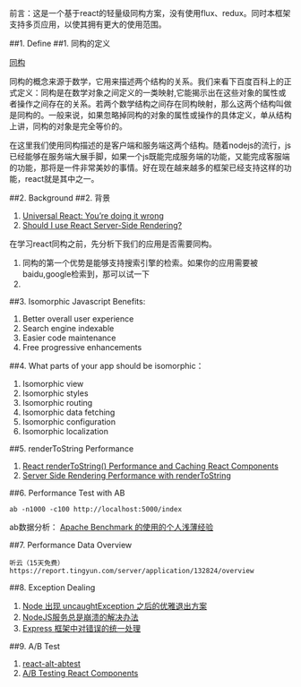 前言：这是一个基于react的轻量级同构方案，没有使用flux、redux。同时本框架支持多页应用，以使其拥有更大的使用范围。

##1. Define
##1. 同构的定义

[同构](http://baike.baidu.com/view/52009.htm)

同构的概念来源于数学，它用来描述两个结构的关系。我们来看下百度百科上的正式定义：同构是在数学对象之间定义的一类映射,它能揭示出在这些对象的属性或者操作之间存在的关系。若两个数学结构之间存在同构映射，那么这两个结构叫做是同构的。一般来说，如果忽略掉同构的对象的属性或操作的具体定义，单从结构上讲，同构的对象是完全等价的。

在这里我们使用同构描述的是客户端和服务端这两个结构。随着nodejs的流行，js已经能够在服务端大展手脚，如果一个js既能完成服务端的功能，又能完成客服端的功能，那将是一件非常美妙的事情。好在现在越来越多的框架已经支持这样的功能，react就是其中之一。

##2. Background
##2. 背景

1. [Universal React: You’re doing it wrong](http://jamesknelson.com/universal-react-youre-doing-it-wrong/)
2. [Should I use React Server-Side Rendering?](http://andrewhfarmer.com/server-side-render/)

在学习react同构之前，先分析下我们的应用是否需要同构。

1. 同构的第一个优势是能够支持搜索引擎的检索。如果你的应用需要被baidu,google检索到，那可以试一下
2. 

##3. Isomorphic Javascript Benefits:
1. Better overall user experience
2. Search engine indexable
3. Easier code maintenance
4. Free progressive enhancements

##4. What parts of your app should be isomorphic：
1. Isomorphic view
2. Isomorphic styles
3. Isomorphic routing
4. Isomorphic data fetching
5. Isomorphic configuration
6. Isomorphic localization

##5. renderToString Performance

1. [React renderToString() Performance and Caching React Components](http://stackoverflow.com/questions/34728962/react-rendertostring-performance-and-caching-react-components)
2. [Server Side Rendering Performance with renderToString](https://groups.google.com/forum/#!topic/reactjs/O_m6f4T0ytQ)

##6. Performance Test with AB

    ab -n1000 -c100 http://localhost:5000/index

ab数据分析： [Apache Benchmark 的使用的个人浅薄经验](https://ruby-china.org/topics/13870)

##7. Performance Data Overview
	
	听云（15天免费） https://report.tingyun.com/server/application/132824/overview

##8. Exception Dealing

1. [Node 出现 uncaughtException 之后的优雅退出方案](http://www.infoq.com/cn/articles/quit-scheme-of-node-uncaughtexception-emergence)
2. [NodeJS服务总是崩溃的解决办法](http://www.lai18.com/content/2165774.html)
3. [Express 框架中对错误的统一处理](http://itbilu.com/nodejs/npm/41ctyLryW.html)

##9. A/B Test

1. [react-alt-abtest](https://github.com/gangstertim/react-alt-abtest)
2. [A/B Testing React Components](https://github.com/pushtell/react-ab-test)
